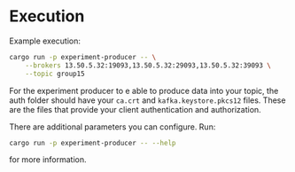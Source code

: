 # Execution

Example execution:
```bash
cargo run -p experiment-producer -- \
    --brokers 13.50.5.32:19093,13.50.5.32:29093,13.50.5.32:39093 \
    --topic group15
```

For the experiment producer to e able to produce data into your topic, the auth
folder should have your `ca.crt` and `kafka.keystore.pkcs12` files. These are
the files that provide your client authentication and authorization.

There are additional parameters you can configure. Run:
```bash
cargo run -p experiment-producer -- --help
```
for more information.
